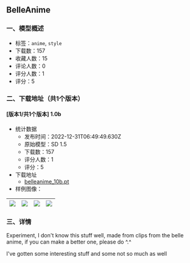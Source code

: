 ## BelleAnime
### 一、模型概述

- 标签：`anime`, `style`
- 下载数：157
- 收藏人数：15
- 评论人数：0
- 评分人数：1
- 评分：5

### 二、下载地址（共1个版本）

#### [版本1/共1个版本] 1.0b

- 统计数据
  - 发布时间：2022-12-31T06:49:49.630Z
  - 原始模型：SD 1.5
  - 下载数：157
  - 评分人数：1
  - 评分：5
- 下载地址
  - [belleanime_10b.pt](https://civitai.com/api/download/models/3865)
- 样例图像：

| <img src="https://image.civitai.com/xG1nkqKTMzGDvpLrqFT7WA/cc284e06-3ab1-4b27-426f-00a68fb35200/width=450/24718.jpeg" /> | <img src="https://image.civitai.com/xG1nkqKTMzGDvpLrqFT7WA/4ec5b871-492b-4ede-afe7-f58d55a84900/width=450/24730.jpeg" /> | <img src="https://image.civitai.com/xG1nkqKTMzGDvpLrqFT7WA/f5917d12-7cb0-445d-90b9-a6d2abd5c000/width=450/24729.jpeg" /> | <img src="https://image.civitai.com/xG1nkqKTMzGDvpLrqFT7WA/8fc2a235-67a9-4263-302a-142d0172ba00/width=450/24728.jpeg" /> |
| ---- | ---- | ---- | ---- |


### 三、详情
<p>Experiment, I don't know this stuff well, made from clips from the belle anime, if you can make a better one, please do ^.^</p><p> I've gotten some interesting stuff and some not so much as well</p>